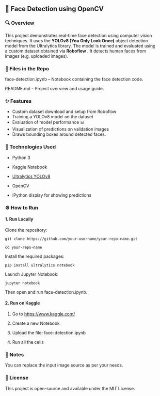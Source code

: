 ## 📸  Face Detection using OpenCV

### 🔍 Overview

This project demonstrates real-time face detection using computer vision techniques. It uses the **YOLOv8 (You Only Look Once)** object detection model from the Ultralytics library. The model is trained and evaluated using a custom dataset obtained via **Roboflow** . It detects human faces from images (e.g. uploaded images).

### 📁 Files in the Repo

face-detection.ipynb – Notebook containing the face detection code.

README.md – Project overview and usage guide.

### ✨ Features

- Custom dataset download and setup from Roboflow
- Training a YOLOv8 model on the dataset
- Evaluation of model performance 📊
- Visualization of predictions on validation images
- Draws bounding boxes around detected faces.

### 🧠 Technologies Used
- Python 3

- Kaggle Notebook

- [Ultralytics YOLOv8](https://docs.ultralytics.com/)

- OpenCV

- IPython display for showing predictions


### ⚙️ How to Run

#### 1. Run Locally

Clone the repository:

`git clone https://github.com/your-username/your-repo-name.git`

`cd your-repo-name`

Install the required packages:

`pip install ultralytics notebook`

Launch Jupyter Notebook:

`jupyter notebook`

Then open and run face-detection.ipynb.

#### 2. Run on Kaggle
1. Go to https://www.kaggle.com/

2. Create a new Notebook

3. Upload the file: face-detection.ipynb

4. Run all the cells

###  📌 Notes

You can replace the input image source as per your needs.

### 📄 License
This project is open-source and available under the MIT License.
